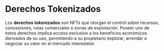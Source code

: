 # Derechos Tokenizados

Los **derechos tokenizados** son NFTs que otorgan el control sobre recursos, concesiones, rutas comerciales o zonas de explotación. Poseer uno de estos derechos implica acceso exclusivo a los beneficios económicos derivados de su uso, permitiendo a su propietario explotar, arrendar o negociar su valor en el mercado interestelar.
